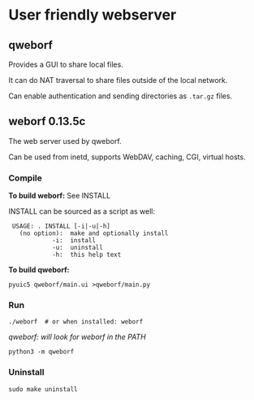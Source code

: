 # User friendly webserver

## qweborf
Provides a GUI to share local files.

It can do NAT traversal to share files outside of the local network.

Can enable authentication and sending directories as `.tar.gz` files.

## weborf 0.13.5c
The web server used by qweborf.

Can be used from inetd, supports WebDAV, caching, CGI, virtual hosts.

### Compile

**To build weborf:**
See INSTALL

INSTALL can be sourced as a script as well:
```
 USAGE: . INSTALL [-i|-u|-h]
   (no option):  make and optionally install
            -i:  install
            -u:  uninstall
            -h:  this help text
```

**To build qweborf:**
```
pyuic5 qweborf/main.ui >qweborf/main.py
```

### Run
```
./weborf  # or when installed: weborf
```

*qweborf: will look for weborf in the PATH*
```
python3 -m qweborf
```

### Uninstall
```
sudo make uninstall
```

